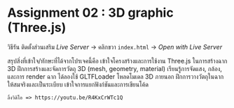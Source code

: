 # Assignment 02 : 3D graphic (Three.js)

วิธีรัน ติดตั้งส่วนเสริม *Live Server* → คลิกขวา `index.html` → *Open with Live Server*

  สรุปสิ่งที่เข้าใจ/ทักษะที่ได้จากโปรเจคนี้คือ
    เข้าใจโครงสร้างและการใช้งาน Three.js ในการสร้างฉาก 3D
    ฝึกการสร้างและจัดการวัตถุ 3D (mesh, geometry, material)
    เรียนรู้การจัดแสง, กล้อง, และการ render ฉาก
    ได้ลองใช้ GLTFLoader โหลดโมเดล 3D ภายนอก
    ฝึกการวางวัตถุในฉากให้สมจริงและเป็นระเบียบ
    เข้าใจการแยกฟังก์ชันและการเขียนโค้ด

    ลิ้งวิดิโอ => https://youtu.be/R4KxCrWTc1Q
